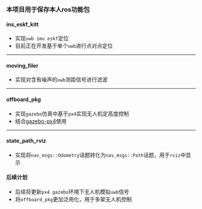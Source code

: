 ### 本项目用于保存本人ros功能包
#### ins_eskf_kitt
* 实现```uwb imu eskf```定位  
* 目前正在开发基于单个```uwb```进行点对点定位  
***
#### moving_filer
* 实现对含有噪声的```uwb```测距信号进行滤波  
***
#### offboard_pkg
* 实现```gazebo```仿真中基于```px4```实现无人机定高度控制 
* 结合[gazebo-px4](https://github.com/PDXzst/PX4-Autopilot)使用  
***
#### state_path_rviz
* 实现将```nav_msgs::Odometry```话题转化为```nav_msgs::Path```话题，用于```rviz```中显示

#### 后续计划
* 后续将更新```px4 gazebo```环境下无人机模拟```uwb```信号  
* 将```offboard_pkg```更加泛用化，用于多架无人机控制  
